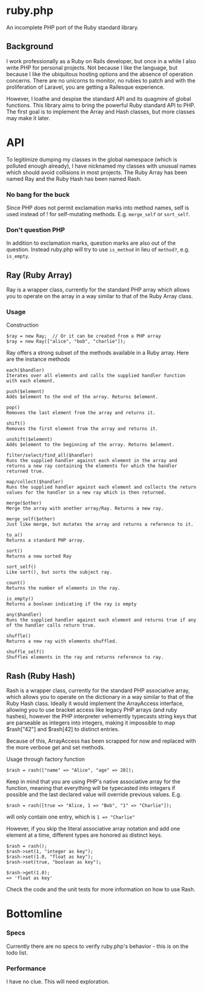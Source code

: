 # ruby.php

An incomplete PHP port of the Ruby standard library.

## Background

I work professionally as a Ruby on Rails developer, but once in a while I also write PHP for personal projects. Not because I like the language, but because I like the ubiquitous hosting options and the absence of operation concerns. There are no unicorns to monitor, no rubies to patch and with the proliferation of Laravel, you are getting a Railesque experience.

However, I loathe and despise the standard API and its quagmire of global functions. This library aims to bring the powerful Ruby standard API to PHP. The first goal is to implement the Array and Hash classes, but more classes may make it later.

# API

To legitimize dumping my classes in the global namespace (which is polluted enough already), I have nicknamed my classes with unusual names which should avoid collisions in most projects. The Ruby Array has been named Ray and the Ruby Hash has been named Rash.

### No bang for the buck

Since PHP does not permit exclamation marks into method names, self is used instead of ! for self-mutating methods. E.g. `merge_self` or `sort_self`.

### Don't question PHP

In addition to exclamation marks, question marks are also out of the question. Instead ruby.php will try to use `is_method` in lieu of `method?`, e.g. `is_empty`.

## Ray (Ruby Array)

Ray is a wrapper class, currently for the standard PHP array which allows you to operate on the array in a way similar to that of the Ruby Array class.

### Usage

Construction

    $ray = new Ray;  // Or it can be created from a PHP array
    $ray = new Ray(["alice", "bob", "charlie"]);

Ray offers a strong subset of the methods available in a Ruby array. Here are the instance methods

    each($handler)
    Iterates over all elements and calls the supplied handler function with each element.

    push($element)
    Adds $element to the end of the array. Returns $element.

    pop()
    Removes the last element from the array and returns it.

    shift()
    Removes the first element from the array and returns it.

    unshift($element)
    Adds $element to the beginning of the array. Returns $element.

    filter/select/find_all($handler)
    Runs the supplied handler against each element in the array and returns a new ray containing the elements for which the handler returned true.

    map/collect($handler)
    Runs the supplied handler against each element and collects the return values for the handler in a new ray which is then returned.

    merge($other)
    Merge the array with another array/Ray. Returns a new ray.

    merge_self($other)
    Just like merge, but mutates the array and returns a reference to it.

    to_a()
    Returns a standard PHP array.

    sort()
    Returns a new sorted Ray

    sort_self()
    Like sort(), but sorts the subject ray.

    count()
    Returns the number of elements in the ray.

    is_empty()
    Returns a boolean indicating if the ray is empty

    any($handler)
    Runs the supplied handler against each element and returns true if any of the handler calls return true.

    shuffle()
    Returns a new ray with elements shuffled.

    shuffle_self()
    Shuffles elements in the ray and returns reference to ray.

## Rash (Ruby Hash)

Rash is a wrapper class, currently for the standard PHP associative array, which allows you to operate on the dictionary in a way similar to that of the Ruby Hash class. Ideally it would implement the ArrayAccess interface, allowing you to use bracket access like legacy PHP arrays (and ruby hashes), however the PHP interpreter vehemently typecasts string keys that are parseable as integers into integers, making it impossible to map $rash["42"] and $rash[42] to distinct entries.

Because of this, ArrayAccess has been scrapped for now and replaced with the more verbose get and set methods.

Usage through factory function

    $rash = rash(["name" => "Alice", "age" => 28]);

Keep in mind that you are using PHP's native associative array for the function, meaning that everything will be typecasted into integers if possible and the last declared value will override previous values. E.g.

    $rash = rash([true => "Alice, 1 => "Bob", "1" => "Charlie"]);

will only contain one entry, which is `1 => "Charlie"`

However, if you skip the literal associative array notation and add one element at a time, different types are honored as distinct keys.

    $rash = rash();
    $rash->set(1, "integer as key");
    $rash->set(1.0, "float as key");
    $rash->set(true, "boolean as key");

    $rash->get(1.0);
    => 'float as key'

Check the code and the unit tests for more information on how to use Rash.

# Bottomline

### Specs

Currently there are no specs to verify ruby.php's behavior - this is on the todo list.

### Performance

I have no clue. This will need exploration.